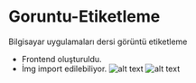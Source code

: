# Goruntu-Etiketleme
 Bilgisayar uygulamaları dersi görüntü etiketleme
- Frontend oluşturuldu.
- İmg import edilebiliyor.
![alt text](https://github.com/onursonmeznet/Minefield-Mayin_Tarlasi/blob/main/Screenshot_13.jpg)
![alt text](https://github.com/onursonmeznet/Minefield-Mayin_Tarlasi/blob/main/Screenshot_13.jpg)
